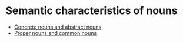 # Semantic characteristics of nouns

- [Concrete nouns and abstract nouns](concrete-nouns-and-abstract-nouns.md)
- [Proper nouns and common nouns](proper-nouns-and-common-nouns.md)
